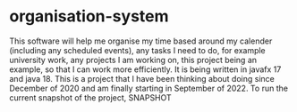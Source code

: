 # organisation-system
This software will help me organise my time based around my calender (including any scheduled events), any tasks I need to do, for example university work,
any projects I am working on, this project being an example, so that I can work more efficiently. It is being written in javafx 17 and java 18.
This is a project that I have been thinking about doing since December of 2020 and am finally starting in September of 2022.
To run the current snapshot of the project, SNAPSHOT
